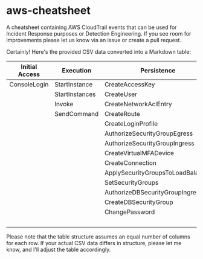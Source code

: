 # aws-cheatsheet
A cheatsheet containing AWS CloudTrail events that can be used for Incident Response purposes or Detection Engineering. 
If you see room for improvements please let us know via an issue or create a pull request. 

Certainly! Here's the provided CSV data converted into a Markdown table:

| Initial Access            | Execution               | Persistence               | Privilege Escalation     | Defense Evasion          | Credential Access       | Discovery             | Lateral Movement        | Exfiltration            | Impact                   |
|---------------------------|-------------------------|----------------------------|--------------------------|--------------------------|-------------------------|-----------------------|-------------------------|-------------------------|--------------------------|
| ConsoleLogin              | StartInstance           | CreateAccessKey            | CreateGroup              | StopLogging              | GetSecretValue          | ListUsers             | AssumeRole              | CreateSnapShot          | PutBucketVersioning       |
|                           | StartInstances           | CreateUser                | CreateRole               | DeleteTrail              | GetPasswordData         | ListRoles             | SwitchRole              | ModifySnapshotAttributes| RunInstances              |
|                           | Invoke                  | CreateNetworkAclEntry      | UpdateAccessKey          | UpdateTrail              | RequestCertificate      | ListIdentities        |                         | ModifyImageAttribute    | DeleteAccountPublicAccessBlock |
|                           | SendCommand             | CreateRoute                | PutGroupPolicy           | PutEventSelectors        | UpdateAssumeRolePolicy   |                       | SharedSnapshotCopyInitiated |                         | SharedSnapshotVolumeCreated |
|                           |                         | CreateLoginProfile         | PutRolePolicy            | DeleteFlowLogs           |                         |                       |                         |                         |                           |
|                           |                         | AuthorizeSecurityGroupEgress | PutUserPolicy           | DeleteDetector           |                         |                       |                         |                         |                           |
|                           |                         | AuthorizeSecurityGroupIngress | AddRoleToInstanceProfile | DeleteMembers             |                         |                       |                         |                         |                           |
|                           |                         | CreateVirtualMFADevice     | AddUserToGroup           | DeleteSnapshot           |                         |                       |                         |                         |                           |
|                           |                         | CreateConnection           |                          | DeactivateMFADevice       |                         |                       |                         |                         |                           |
|                           |                         | ApplySecurityGroupsToLoadBalancer |                          | DeleteCertificate         |                         |                       |                         |                         |                           |
|                           |                         | SetSecurityGroups          |                          | DeleteConfigRule          | DescribeInstances       |                       |                         |                         |                           |
|                           |                         | AuthorizeDBSecurityGroupIngress | DeleteAccessKey         | GetBucketAcl              |                       |                       |                         |                         |                           |
|                           |                         | CreateDBSecurityGroup      | LeaveOrganization        | GetBucketVersioning       |                       |                       |                         |                         |                           |
|                           |                         | ChangePassword             | DisassociateFromMasterAccount | GetAccountAuthorizationDetails |                   |                       |                         |                         |                           |
|                           |                         |                            | DisassociateMembers      | StopMonitoringMembers     |                       |                       |                         |                         |                           |

Please note that the table structure assumes an equal number of columns for each row. If your actual CSV data differs in structure, please let me know, and I'll adjust the table accordingly.
